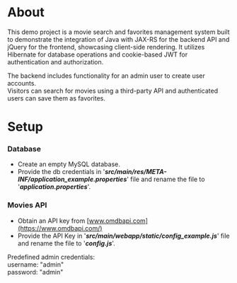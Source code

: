 # About
This demo project is a movie search and favorites management system built to demonstrate
the integration of Java with JAX-RS for the backend API and jQuery for the frontend, showcasing
client-side rendering.
It utilizes Hibernate for database operations and cookie-based JWT for authentication 
and authorization.   

The backend includes functionality for an admin user to create user accounts.  
Visitors can search for movies using a third-party API and authenticated users can save them as favorites.

# Setup
### Database
* Create an empty MySQL database.  
* Provide the db credentials in '_**src/main/res/META-INF/application_example.properties**_' 
file and rename the file to '_**application.properties**_'.

### Movies API
* Obtain an API key from [www.omdbapi.com](https://www.omdbapi.com/)
* Provide the API Key in '_**src/main/webapp/static/config_example.js**_'
file and rename the file to '_**config.js**_'.

  
Predefined admin credentials:  
username: "admin"  
password: "admin"